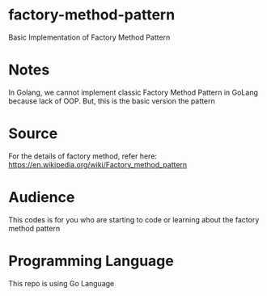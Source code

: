 # factory-method-pattern
Basic Implementation of Factory Method Pattern

# Notes
In Golang, we cannot implement classic Factory Method Pattern in GoLang because lack of OOP. But, this is the basic version the pattern

# Source
For the details of factory method, refer here: https://en.wikipedia.org/wiki/Factory_method_pattern

# Audience
This codes is for you who are starting to code or learning about the factory method pattern

# Programming Language
This repo is using Go Language 